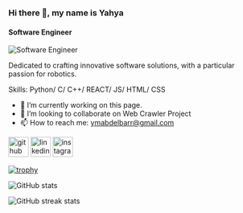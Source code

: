 ### Hi there 👋, my name is Yahya
#### Software Engineer
![Software Engineer](https://encrypted-tbn0.gstatic.com/images?q=tbn:ANd9GcSxlQ-v4VLc7DIZZU9HT5_qNPDVAtFKObZwSg&s)


Dedicated to crafting innovative software solutions, with a particular passion for robotics.

Skills: Python/ C/ C++/ REACT/ JS/ HTML/ CSS

- 🔭 I’m currently working on this page. 
- 👯 I’m looking to collaborate on Web Crawler Project 
- 📫 How to reach me: ymabdelbarr@gmail.com 


[<img src='https://cdn.jsdelivr.net/npm/simple-icons@3.0.1/icons/github.svg' alt='github' height='40'>](https://github.com/yaya12410)  [<img src='https://cdn.jsdelivr.net/npm/simple-icons@3.0.1/icons/linkedin.svg' alt='linkedin' height='40'>](https://www.linkedin.com/in/yahya-ibrahim-024700167/)  [<img src='https://cdn.jsdelivr.net/npm/simple-icons@3.0.1/icons/instagram.svg' alt='instagram' height='40'>](https://www.instagram.com/yahyareplies24/)  

[![trophy](https://github-profile-trophy.vercel.app/?username=yaya12410)](https://github.com/ryo-ma/github-profile-trophy)

![GitHub stats](https://github-readme-stats.vercel.app/api?username=yaya12410&show_icons=true&count_private=true)  

![GitHub streak stats](https://streak-stats.demolab.com/?user=yaya12410)  


